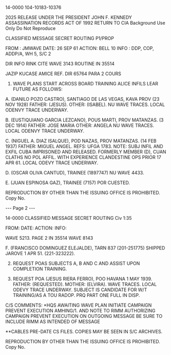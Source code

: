 14-0000
104-10183-10376

2025 RELEASE UNDER THE PRESIDENT JOHN F. KENNEDY ASSASSINATION RECORDS ACT OF 1992
RETURN TO CIA
Background Use Only
Do Not Reproduce

CLASSIFIED MESSAGE
SECRET
ROUTING
P1/PROP

FROM : JMWAVE
DATE: 26 SEP 61
ACTION: BELL 10
INFO : DDP, COP, ADDP/A, WH 5, S/C 2

DIR INFO RINK CITE WAVE 3143
ROUTINE
IN 35514

JAZIP KUCASE AMICE
REF. DIR 65764 PARA 2 COURS

1. WAVE PLANS START ACROSS BOARD TRAINING ALICE INFILS LEAR
FUTURE AS FOLLOWS:

A. (DANILO POZO CASTRO),
SANTIAGO DE LAS VEGAS, KAVA
PROV (23 NOV 1928) FATHER: (JESUS). OTHER: (ISABEL). NU WAVE TRACES.
LOCAL ODENVY TRACE UNDERWAY.

B. (EUSTIQUIANO GARCIA LEZCANO), POUS MARTI, PROV MATANZAS.
(3 DEC 1914) FATHER: JOSE MARIA OTHER: ANGELA NU WAVE
TRACES.
LOCAL ODENVY TRACE UNDERWAY.

C. (NIGUEL A. DIAZ ISALQUE), POD NAZAS, PROV MATANZAS.
(14 FEB 1937) FATHER: MIGUEL ANGEL.
REFS: UFGA 1783.
NOTE: SUBJ INFIL AND EXFIL CUBA
IMPRISONED AND RELEASED. FORMERLY MEMBER (D), CUAN CLATHS NO POL AFFIL.
WITH EXPERIENCE CLANDESTINE OPS PRIOR 17 APR 61.
LOCAL ODEVY TRACE UNDERWAY.

D. (OSCAR OLIVA CANTUD), TRAINEE (1897747) NU WAVE 4433.

E. (JUAN ESPINOSA GAZ), TRAINEE (7157) POR CUESTED.

REPRODUCTION BY OTHER THAN THE ISSUING OFFICE IS PROHIBITED. Copy No.

--- Page 2 ---

14-0000
CLASSIFIED MESSAGE
SECRET
ROUTING
Civ 1:35

FROM:
DATE:
ACTION:
INFO:

WAVE 5213.
PAGE 2
IN 35514 WAVE 8143

F. (FRANCISCO DOMINGUEZ ELEJALDE), TARN 837 (201-251775) SHIPPED JAROVE 1 APR 51. (221-323222).

2. REQUEST POAS SUBJECTS A, B AND C AND ASSIST UPON COMPLETION TRAINING.

3. REQUEST POA (JESUS RIERA FERRO), POO HAVANA 1 MAY 1939.
FATHER: (REQUESTED). MOTHER: (ELVIRA). WAVE TRACES.
LOCAL ODEVY TRACE UNDERWAY.
SUBJECT IS CANDIDATE FOR W/T TRAINING/AS A TOU RADOP. PRQ PART ONE FULL IN DISP.

C/S COMMENTS: *HQS AWAITING WAVE PLAN INITIATE CAMPAIGN PREVENT EXECUTION AMHING/1.
AND NOTE TO RIMM AUTHORIZING CAMPAIGN PREVENT EXECUTION
ON OUTGOING MESSAGE BE SURE TO INCLUDE RIMM AS INTENDED OF MESSAGE

**CABLES PRE-DATE CS FILES. COPIES MAY BE SEEN IN S/C ARCHIVES.

REPRODUCTION BY OTHER THAN THE ISSUING OFFICE IS PROHIBITED. Copy No.
